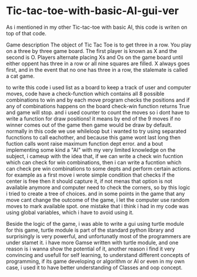 # Tic-tac-toe-with-basic-AI-gui-ver


As i mentioned in my other Tic-tac-toe with basic AI, this code is writen on top of that code.

Game description 
The object of Tic Tac Toe is to get three in a row. You play on a three by three game board. The first player is known as X and the second is O. Players alternate placing Xs and Os on the game board until either oppent has three in a row or all nine squares are filled. X always goes first, and in the event that no one has three in a row, the stalemate is called a cat game.

to write this code i used list as a board to keep a track of user and computer moves, code have a check-function which contains all 8 possible combinations to win and by each move program checks the positions and if any of combinations happens on the board check-win function returns True and game will stop. and i used counter to count the moves so i dont have to write a function for draw positions! it means by end of the 9 moves if no winner comes out of the game then game would be draw by default. normally in this code we use whileloop but i wanted to try using separated fucnctions to call eachother, and because this game wont last long then fuction calls wont raise maximum function dept error. and a bout implementing some kind a "AI" with my very limited knowledge on the subject, i cameup with the idea that, if we can write a check win fucntion which can check for win combinations, then i can write a fucntion which can check pre win combinations to some depts and perform certain actions. for example as a first move i wrote simple condition that checks if the center is free then it should capture it, if not menas that option is not available anymore and computer need to check the corners, so by this logic i tried to create a tree of choices. and in some points in the game that any move cant change the outcome of the game, i let the computer use random moves to mark available spot. one mistake that i think i had in my code was using global variables, which i have to avoid using it.

Beside the logic of the game, i was able to write a gui using turtle module for this game, turtle module is part of the standard python library and surprisingly is very powerful, and unfortunatly most of the programmers are under stamet it.
i have more Gamse written with turtle module, and one reason is i wanna show the potential of it, another reason i find it very convincing and usefull for self learning, to understand different concepts of programming, if its game developing or algorithm or AI or even in my own case, i used it to have better understanding of Classes and oop concept.  
